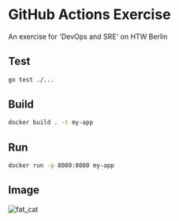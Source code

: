 # GitHub Actions Exercise

An exercise for 'DevOps and SRE' on HTW Berlin

## Test

```bash
go test ./...
```

## Build

```bash
docker build . -t my-app
```

## Run

```bash
docker run -p 8080:8080 my-app
```

## Image
![fat_cat](https://user-images.githubusercontent.com/58855134/142420142-39b7b754-34b4-488c-bbff-3aeb964893ea.jpg)